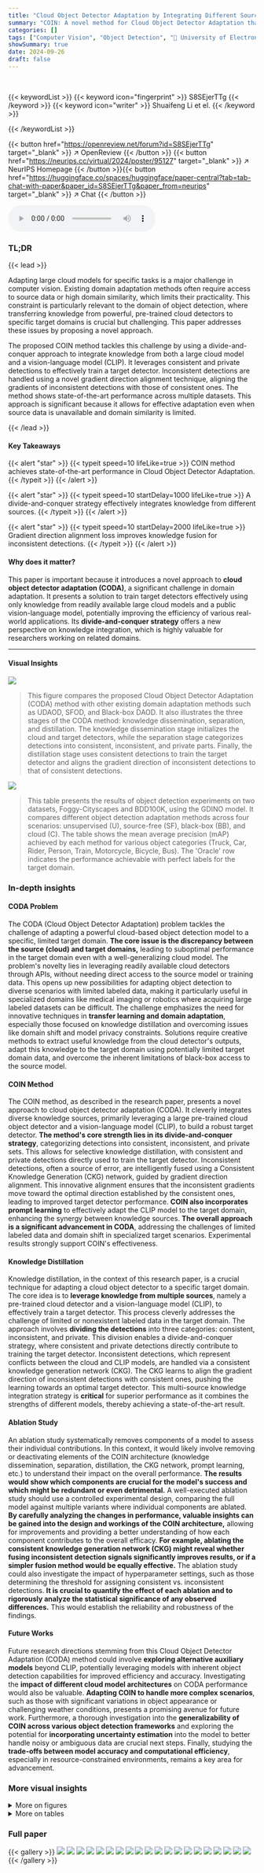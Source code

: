 ```yaml
---
title: "Cloud Object Detector Adaptation by Integrating Different Source Knowledge"
summary: "COIN: A novel method for Cloud Object Detector Adaptation that integrates knowledge from cloud models and CLIP to train highly accurate target detectors, achieving state-of-the-art performance."
categories: []
tags: ["Computer Vision", "Object Detection", "🏢 University of Electronic Science and Technology of China",]
showSummary: true
date: 2024-09-26
draft: false
---
```


<br>

{{< keywordList >}}
{{< keyword icon="fingerprint" >}} S8SEjerTTg {{< /keyword >}}
{{< keyword icon="writer" >}} Shuaifeng Li et el. {{< /keyword >}}
 
{{< /keywordList >}}

{{< button href="https://openreview.net/forum?id=S8SEjerTTg" target="_blank" >}}
↗ OpenReview
{{< /button >}}
{{< button href="https://neurips.cc/virtual/2024/poster/95127" target="_blank" >}}
↗ NeurIPS Homepage
{{< /button >}}{{< button href="https://huggingface.co/spaces/huggingface/paper-central?tab=tab-chat-with-paper&paper_id=S8SEjerTTg&paper_from=neurips" target="_blank" >}}
↗ Chat
{{< /button >}}



<audio controls>
    <source src="https://ai-paper-reviewer.com/S8SEjerTTg/podcast.wav" type="audio/wav">
    Your browser does not support the audio element.
</audio>


### TL;DR


{{< lead >}}

Adapting large cloud models for specific tasks is a major challenge in computer vision.  Existing domain adaptation methods often require access to source data or high domain similarity, which limits their practicality.  This constraint is particularly relevant to the domain of object detection, where transferring knowledge from powerful, pre-trained cloud detectors to specific target domains is crucial but challenging.  This paper addresses these issues by proposing a novel approach. 

The proposed COIN method tackles this challenge by using a divide-and-conquer approach to integrate knowledge from both a large cloud model and a vision-language model (CLIP). It leverages consistent and private detections to effectively train a target detector.  Inconsistent detections are handled using a novel gradient direction alignment technique, aligning the gradients of inconsistent detections with those of consistent ones.  The method shows state-of-the-art performance across multiple datasets.  This approach is significant because it allows for effective adaptation even when source data is unavailable and domain similarity is limited.

{{< /lead >}}


#### Key Takeaways

{{< alert "star" >}}
{{< typeit speed=10 lifeLike=true >}} COIN method achieves state-of-the-art performance in Cloud Object Detector Adaptation. {{< /typeit >}}
{{< /alert >}}

{{< alert "star" >}}
{{< typeit speed=10 startDelay=1000 lifeLike=true >}} A divide-and-conquer strategy effectively integrates knowledge from different sources. {{< /typeit >}}
{{< /alert >}}

{{< alert "star" >}}
{{< typeit speed=10 startDelay=2000 lifeLike=true >}} Gradient direction alignment loss improves knowledge fusion for inconsistent detections. {{< /typeit >}}
{{< /alert >}}

#### Why does it matter?
This paper is important because it introduces a novel approach to **cloud object detector adaptation (CODA)**, a significant challenge in domain adaptation.  It presents a solution to train target detectors effectively using only knowledge from readily available large cloud models and a public vision-language model, potentially improving the efficiency of various real-world applications.  Its **divide-and-conquer strategy** offers a new perspective on knowledge integration, which is highly valuable for researchers working on related domains.

------
#### Visual Insights



![](https://ai-paper-reviewer.com/S8SEjerTTg/figures_1_1.jpg)

> This figure compares the proposed Cloud Object Detector Adaptation (CODA) method with other existing domain adaptation methods such as UDAOD, SFOD, and Black-box DAOD. It also illustrates the three stages of the CODA method: knowledge dissemination, separation, and distillation. The knowledge dissemination stage initializes the cloud and target detectors, while the separation stage categorizes detections into consistent, inconsistent, and private parts. Finally, the distillation stage uses consistent detections to train the target detector and aligns the gradient direction of inconsistent detections to that of consistent detections.





![](https://ai-paper-reviewer.com/S8SEjerTTg/tables_7_1.jpg)

> This table presents the results of object detection experiments on two datasets, Foggy-Cityscapes and BDD100K, using the GDINO model.  It compares different object detection adaptation methods across four scenarios: unsupervised (U), source-free (SF), black-box (BB), and cloud (C).  The table shows the mean average precision (mAP) achieved by each method for various object categories (Truck, Car, Rider, Person, Train, Motorcycle, Bicycle, Bus).  The 'Oracle' row indicates the performance achievable with perfect labels for the target domain.





### In-depth insights


#### CODA Problem
The CODA (Cloud Object Detector Adaptation) problem tackles the challenge of adapting a powerful cloud-based object detection model to a specific, limited target domain.  **The core issue is the discrepancy between the source (cloud) and target domains,** leading to suboptimal performance in the target domain even with a well-generalizing cloud model.  The problem's novelty lies in leveraging readily available cloud detectors through APIs, without needing direct access to the source model or training data. This opens up new possibilities for adapting object detection to diverse scenarios with limited labeled data, making it particularly useful in specialized domains like medical imaging or robotics where acquiring large labeled datasets can be difficult.  The challenge emphasizes the need for innovative techniques in **transfer learning and domain adaptation**, especially those focused on knowledge distillation and overcoming issues like domain shift and model privacy constraints.  Solutions require creative methods to extract useful knowledge from the cloud detector's outputs, adapt this knowledge to the target domain using potentially limited target domain data, and overcome the inherent limitations of black-box access to the source model.

#### COIN Method
The COIN method, as described in the research paper, presents a novel approach to cloud object detector adaptation (CODA).  It cleverly integrates diverse knowledge sources, primarily leveraging a large pre-trained cloud object detector and a vision-language model (CLIP), to build a robust target detector.  **The method's core strength lies in its divide-and-conquer strategy**, categorizing detections into consistent, inconsistent, and private sets. This allows for selective knowledge distillation, with consistent and private detections directly used to train the target detector. Inconsistent detections, often a source of error, are intelligently fused using a Consistent Knowledge Generation (CKG) network, guided by gradient direction alignment. This innovative alignment ensures that the inconsistent gradients move toward the optimal direction established by the consistent ones, leading to improved target detector performance. **COIN also incorporates prompt learning** to effectively adapt the CLIP model to the target domain, enhancing the synergy between knowledge sources.  **The overall approach is a significant advancement in CODA**, addressing the challenges of limited labeled data and domain shift in specialized target scenarios.  Experimental results strongly support COIN's effectiveness.

#### Knowledge Distillation
Knowledge distillation, in the context of this research paper, is a crucial technique for adapting a cloud object detector to a specific target domain.  The core idea is to **leverage knowledge from multiple sources**, namely a pre-trained cloud detector and a vision-language model (CLIP), to effectively train a target detector.  This process cleverly addresses the challenge of limited or nonexistent labeled data in the target domain. The approach involves **dividing the detections** into three categories: consistent, inconsistent, and private. This division enables a divide-and-conquer strategy, where consistent and private detections directly contribute to training the target detector. Inconsistent detections, which represent conflicts between the cloud and CLIP models, are handled via a consistent knowledge generation network (CKG).  The CKG learns to align the gradient direction of inconsistent detections with consistent ones, pushing the learning towards an optimal target detector. This multi-source knowledge integration strategy is **critical** for superior performance as it combines the strengths of different models, thereby achieving a state-of-the-art result.

#### Ablation Study
An ablation study systematically removes components of a model to assess their individual contributions.  In this context, it would likely involve removing or deactivating elements of the COIN architecture (knowledge dissemination, separation, distillation, the CKG network, prompt learning, etc.) to understand their impact on the overall performance.  **The results would show which components are crucial for the model's success and which might be redundant or even detrimental.**  A well-executed ablation study should use a controlled experimental design, comparing the full model against multiple variants where individual components are ablated.  **By carefully analyzing the changes in performance, valuable insights can be gained into the design and workings of the COIN architecture,** allowing for improvements and providing a better understanding of how each component contributes to the overall efficacy.  **For example, ablating the consistent knowledge generation network (CKG) might reveal whether fusing inconsistent detection signals significantly improves results, or if a simpler fusion method would be equally effective.**  The ablation study could also investigate the impact of hyperparameter settings, such as those determining the threshold for assigning consistent vs. inconsistent detections.  **It is crucial to quantify the effect of each ablation and to rigorously analyze the statistical significance of any observed differences.** This would establish the reliability and robustness of the findings.

#### Future Works
Future research directions stemming from this Cloud Object Detector Adaptation (CODA) method could involve **exploring alternative auxiliary models** beyond CLIP, potentially leveraging models with inherent object detection capabilities for improved efficiency and accuracy.  Investigating the **impact of different cloud model architectures** on CODA performance would also be valuable.  **Adapting COIN to handle more complex scenarios**, such as those with significant variations in object appearance or challenging weather conditions, presents a promising avenue for future work.  Furthermore, a thorough investigation into the **generalizability of COIN across various object detection frameworks** and exploring the potential for **incorporating uncertainty estimation** into the model to better handle noisy or ambiguous data are crucial next steps.  Finally, studying the **trade-offs between model accuracy and computational efficiency**, especially in resource-constrained environments, remains a key area for advancement.


### More visual insights

<details>
<summary>More on figures
</summary>


![](https://ai-paper-reviewer.com/S8SEjerTTg/figures_3_1.jpg)

> This figure illustrates the COIN method's three stages: knowledge dissemination, separation, and distillation.  The knowledge dissemination stage shows how a CLIP model and a cloud detector are combined to initialize a CLIP detector and a target detector. The knowledge separation stage shows how detections from these two detectors are categorized into consistent, inconsistent, and private detections. Finally, the knowledge distillation stage details how these three types of detections are used to train the target detector, with a focus on how the gradient direction alignment loss is used to fuse inconsistent detections.


![](https://ai-paper-reviewer.com/S8SEjerTTg/figures_6_1.jpg)

> The figure shows the architecture of the Consistent Knowledge Generation (CKG) network, a key component in the COIN method.  The CKG network fuses inconsistent detections from the cloud detector and the CLIP detector.  It uses cross-attention modules to compute adaptive weights for each detection based on its features and the class prototypes from both detectors. These weights are then used to generate refined probabilities that align with the consistent detections, thus improving the overall accuracy of the target detector. The use of cross-attention allows the network to learn relationships between the features of the inconsistent detections and the class prototypes of both detectors effectively handling conflicting information.


![](https://ai-paper-reviewer.com/S8SEjerTTg/figures_25_1.jpg)

> This figure illustrates the three main stages of the COIN method: knowledge dissemination, knowledge separation, and knowledge distillation.  The knowledge dissemination stage shows how the cloud detector and CLIP model are combined to initialize a CLIP detector and a target detector.  The knowledge separation stage demonstrates how detections from the cloud and CLIP detectors are categorized into three groups: consistent, inconsistent, and private detections. Finally, the knowledge distillation stage details how these three types of detections are used to train the target detector, with a focus on how inconsistent detections are handled using gradient direction alignment.


</details>




<details>
<summary>More on tables
</summary>


![](https://ai-paper-reviewer.com/S8SEjerTTg/tables_7_2.jpg)
> This table presents the results of object detection adaptation experiments conducted on the Clipart dataset using the GDINO model.  Different adaptation strategies are compared, including unsupervised (U), source-free (SF), and cloud-based (C) approaches.  The table shows the mean Average Precision (mAP) achieved by each method across various object categories.

![](https://ai-paper-reviewer.com/S8SEjerTTg/tables_8_1.jpg)
> This table presents a quantitative comparison of object detection performance on the KITTI dataset using different methods.  The results are broken down by the type of adaptation used (Unsupervised or Cloud-based), and specific methods are compared against each other.  The key metric presented is the Average Precision (AP) for the 'Car' class.

![](https://ai-paper-reviewer.com/S8SEjerTTg/tables_8_2.jpg)
> This table presents quantitative results for object detection on the Foggy-Cityscapes and BDD100K datasets using the GDINO model.  It compares various domain adaptation methods, including unsupervised (U), source-free (SF), black-box (BB), and cloud-based (C) approaches.  The results are broken down by object class (Truck, Car, Rider, Person, Train, Mcycle, Bcycle, Bus) and overall mean Average Precision (mAP).  The table helps illustrate the performance improvements achieved by the COIN method in the context of different adaptation techniques.

![](https://ai-paper-reviewer.com/S8SEjerTTg/tables_9_1.jpg)
> This table presents the ablation study results for the proposed COIN method on two datasets, Foggy-Cityscapes and Cityscapes, using GDINO as the object detector. It shows the impact of different components of the COIN model (Lalign, Lcon, Linc, Lpri) on the mAP (mean Average Precision) performance.  The results demonstrate the effectiveness of each component and show the improvements in mAP achieved by including each part of the COIN method.  It provides a quantitative assessment of the importance of each loss function in the COIN framework for object detection.

![](https://ai-paper-reviewer.com/S8SEjerTTg/tables_9_2.jpg)
> This table presents the ablation study for decision-level fusion of inconsistent detections on the Foggy-Cityscapes dataset using the GDINO object detector.  Different methods for fusing inconsistent detections are compared: using only cloud detector probabilities, using only CLIP detector probabilities, simple averaging, score-weighted averaging, and the proposed Consistent Knowledge Generation (CKG) network.  The results are evaluated based on mAP and per-class AP scores for various object categories (Truck, Car, Rider, Person, Train, Mcycle, Bcycle, Bus).  The filtering threshold (π) is set to 0.7 for consistent comparison across methods.

![](https://ai-paper-reviewer.com/S8SEjerTTg/tables_16_1.jpg)
> This table presents the quantitative results of various object detection methods on two datasets, Foggy-Cityscapes and BDD100K, using the GDINO model.  The results are categorized by the type of domain adaptation used: Unsupervised (U), Source-free (SF), Black-box (BB), and Cloud (C).  The table shows the mean Average Precision (mAP) and precision for different object categories (Truck, Car, Rider, Person, Train, Motorcycle, Bicycle, Bus) for each method and adaptation setting.  It compares the performance of the proposed COIN method against existing unsupervised domain adaptation, source-free object detection, and black-box domain adaptive object detection methods, as well as a cloud detector and CLIP (Contrastive Language-Image Pre-training) baseline.

![](https://ai-paper-reviewer.com/S8SEjerTTg/tables_18_1.jpg)
> This table presents the quantitative results of various object detection methods on two datasets, Foggy-Cityscapes and BDD100K, using the GDINO model.  The results are categorized by the type of domain adaptation setting used: Unsupervised (U), Source-free (SF), Black-box (BB), and Cloud (C).  Each method's performance is evaluated across multiple object categories (Truck, Car, Rider, Person, Train, Motorcycle, Bicycle, Bus) using the mean Average Precision (mAP) metric.  The table allows for a comparison of different domain adaptation strategies and their impact on object detection accuracy.

![](https://ai-paper-reviewer.com/S8SEjerTTg/tables_18_2.jpg)
> This table presents a quantitative comparison of object detection performance across three different datasets (Cityscapes, KITTI, and Sim10K) using the GLIP model.  The performance metrics include average precision (AP) for various object classes within each dataset.  The table allows for a comparison of the baseline cloud detector, the CLIP model, the CLIP detector, and the COIN method to assess the effectiveness of the proposed COIN approach in improving the accuracy of object detection on diverse datasets and diverse object categories.

![](https://ai-paper-reviewer.com/S8SEjerTTg/tables_19_1.jpg)
> This table presents the quantitative results of different object detection methods on two datasets: Foggy-Cityscapes and BDD100K.  The results are categorized by the type of domain adaptation setting used (Unsupervised, Source-free, Black-Box, Cloud) and the specific detector used.  The table shows the mean Average Precision (mAP) and per-class performance for various object categories.  The 'Cloud det' row represents the performance of a pre-trained cloud-based object detector used as a starting point for some adaptation techniques. The 'Oracle' row indicates the upper bound of performance achievable if true labels were available.

![](https://ai-paper-reviewer.com/S8SEjerTTg/tables_19_2.jpg)
> This ablation study investigates the effectiveness of different prompt templates for CLIP model across six datasets.  It compares using a simple template, a simple template with added style information, 81 templates without style, and finally, all 81 templates. The results show the impact of incorporating style information and the number of prompts used on model performance across various datasets.

![](https://ai-paper-reviewer.com/S8SEjerTTg/tables_20_1.jpg)
> This ablation study investigates the impact of different prompt learning strategies on the performance of the proposed COIN method for object detection adaptation. It compares the effects of using simple prompts, more complex prompts with placeholders, and incorporating exponential moving averages to update prototypes. It also examines the impact of aligning to pre-trained CLIP detector prototypes versus collecting prototypes from consistent detections. The results show the effectiveness of the proposed dual prompt learning method. 

![](https://ai-paper-reviewer.com/S8SEjerTTg/tables_21_1.jpg)
> This table presents the performance comparison of different object detection methods on two datasets (Foggy-Cityscapes and BDD100K) using the GDINO model.  It shows the mean Average Precision (mAP) and per-class AP for various object categories under different adaptation settings: unsupervised, source-free, black-box, and cloud-based.  The results highlight the effectiveness of the proposed COIN method in adapting to the target domains.

![](https://ai-paper-reviewer.com/S8SEjerTTg/tables_21_2.jpg)
> This table presents the results of object detection experiments on two datasets, Foggy-Cityscapes and BDD100K, using the GDINO model.  The results are categorized by different domain adaptation settings: unsupervised (U), source-free (SF), black-box (BB), and cloud (C).  Each setting uses a different approach to adapt the detector for the respective target domain. The table shows the mean average precision (mAP) and performance metrics for several object classes (Truck, Car, Rider, Person, Train, Motorcycle, Bicycle, Bus) on each dataset and adaptation setting.

![](https://ai-paper-reviewer.com/S8SEjerTTg/tables_22_1.jpg)
> This table presents the performance comparison of different object detection methods on two datasets (Foggy-Cityscapes and BDD100K) using the GDINO model.  The methods are categorized by the type of domain adaptation they employ: Unsupervised (U), Source-Free (SF), Black-Box (BB), and Cloud (C).  The table shows the mean Average Precision (mAP) and per-class Average Precision (AP) for various object categories like Truck, Car, Rider, Person, Train, Motorcycle, Bicycle, and Bus.  The 'Cloud det' row represents the results achieved by using a large pre-trained cloud-based object detector.  The 'COIN' row shows the results obtained using the proposed COIN method in this paper. The 'Oracle' row presents the upper bound results using ground truth labels.  The table helps to evaluate the effectiveness of COIN compared to existing unsupervised, source-free, and black-box object detection adaptation methods.

![](https://ai-paper-reviewer.com/S8SEjerTTg/tables_22_2.jpg)
> This table shows the consistency between the cloud detector (GDINO) and the CLIP detector in identifying inconsistent object detections on the BDD100K dataset.  It indicates how often both detectors agree or disagree on whether a detection is correct or incorrect.  The numbers represent percentages across 1000 iterations.

![](https://ai-paper-reviewer.com/S8SEjerTTg/tables_23_1.jpg)
> This table presents a comparison of the model size and inference speed of the target detector (using ResNet50) and the cloud detector (Swin-B) on a 3090 GPU.  The target detector's size and speed are shown for different numbers of proposals (1000, 500, 300, and 100), reflecting the tradeoff between accuracy and real-time performance in deployment scenarios.  The table highlights the significant reduction in model size and the increase in FPS of the target detector compared to the cloud detector, making it more suitable for deployment on resource-constrained devices.

![](https://ai-paper-reviewer.com/S8SEjerTTg/tables_24_1.jpg)
> This table presents the results of object detection experiments on two datasets, Foggy-Cityscapes and BDD100K, using the GDINO model.  It compares different object detection adaptation methods (Unsupervised, Source-free, Black-box, and Cloud) across various object categories.  The metrics include the mean Average Precision (mAP) and per-class precision values for each dataset and method. The table helps analyze how these methods perform in adapting to different levels of difficulty (Unsupervised vs. Source-free vs. Cloud) in object detection.

![](https://ai-paper-reviewer.com/S8SEjerTTg/tables_24_2.jpg)
> This table presents the mean and standard deviation of the mAP scores for five different random seeds on the Foggy-Cityscapes dataset.  The purpose is to show the stability and reproducibility of the COIN method.  The results are compared for the Cloud detector, CLIP, CLIP detector and COIN methods.

</details>




### Full paper

{{< gallery >}}
<img src="https://ai-paper-reviewer.com/S8SEjerTTg/1.png" class="grid-w50 md:grid-w33 xl:grid-w25" />
<img src="https://ai-paper-reviewer.com/S8SEjerTTg/2.png" class="grid-w50 md:grid-w33 xl:grid-w25" />
<img src="https://ai-paper-reviewer.com/S8SEjerTTg/3.png" class="grid-w50 md:grid-w33 xl:grid-w25" />
<img src="https://ai-paper-reviewer.com/S8SEjerTTg/4.png" class="grid-w50 md:grid-w33 xl:grid-w25" />
<img src="https://ai-paper-reviewer.com/S8SEjerTTg/5.png" class="grid-w50 md:grid-w33 xl:grid-w25" />
<img src="https://ai-paper-reviewer.com/S8SEjerTTg/6.png" class="grid-w50 md:grid-w33 xl:grid-w25" />
<img src="https://ai-paper-reviewer.com/S8SEjerTTg/7.png" class="grid-w50 md:grid-w33 xl:grid-w25" />
<img src="https://ai-paper-reviewer.com/S8SEjerTTg/8.png" class="grid-w50 md:grid-w33 xl:grid-w25" />
<img src="https://ai-paper-reviewer.com/S8SEjerTTg/9.png" class="grid-w50 md:grid-w33 xl:grid-w25" />
<img src="https://ai-paper-reviewer.com/S8SEjerTTg/10.png" class="grid-w50 md:grid-w33 xl:grid-w25" />
<img src="https://ai-paper-reviewer.com/S8SEjerTTg/11.png" class="grid-w50 md:grid-w33 xl:grid-w25" />
<img src="https://ai-paper-reviewer.com/S8SEjerTTg/12.png" class="grid-w50 md:grid-w33 xl:grid-w25" />
<img src="https://ai-paper-reviewer.com/S8SEjerTTg/13.png" class="grid-w50 md:grid-w33 xl:grid-w25" />
<img src="https://ai-paper-reviewer.com/S8SEjerTTg/14.png" class="grid-w50 md:grid-w33 xl:grid-w25" />
<img src="https://ai-paper-reviewer.com/S8SEjerTTg/15.png" class="grid-w50 md:grid-w33 xl:grid-w25" />
<img src="https://ai-paper-reviewer.com/S8SEjerTTg/16.png" class="grid-w50 md:grid-w33 xl:grid-w25" />
<img src="https://ai-paper-reviewer.com/S8SEjerTTg/17.png" class="grid-w50 md:grid-w33 xl:grid-w25" />
<img src="https://ai-paper-reviewer.com/S8SEjerTTg/18.png" class="grid-w50 md:grid-w33 xl:grid-w25" />
<img src="https://ai-paper-reviewer.com/S8SEjerTTg/19.png" class="grid-w50 md:grid-w33 xl:grid-w25" />
<img src="https://ai-paper-reviewer.com/S8SEjerTTg/20.png" class="grid-w50 md:grid-w33 xl:grid-w25" />
{{< /gallery >}}